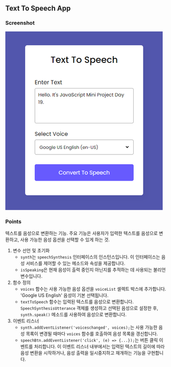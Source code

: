 ## Text To Speech App

### Screenshot

![screenshot](screenshot.png)

### Points

텍스트를 음성으로 변환하는 기능. 주요 기능은 사용자가 입력한 텍스트를 음성으로 변환하고, 사용 가능한 음성 옵션을 선택할 수 있게 하는 것.

1. 변수 선언 및 초기화
   - `synth`는 `speechSynthesis` 인터페이스의 인스턴스입니다. 이 인터페이스는 음성 서비스를 제어할 수 있는 메소드와 속성을 제공합니다.
   - `isSpeaking`은 현재 음성이 출력 중인지 아닌지를 추적하는 데 사용되는 불리언 변수입니다.
2. 함수 정의
   - `voices` 함수는 사용 가능한 음성 옵션을 `voiceList` 셀렉트 박스에 추가합니다. 'Google US English' 음성이 기본 선택됩니다.
   - `textToSpeech` 함수는 입력된 텍스트를 음성으로 변환합니다. `SpeechSynthesisUtterance` 객체를 생성하고 선택된 음성으로 설정한 후, `synth.speak()` 메소드를 사용하여 음성으로 변환합니다.
3. 이벤트 리스너
   - `synth.addEventListener('voiceschanged', voices);`는 사용 가능한 음성 목록이 변경될 때마다 `voices` 함수를 호출하여 음성 목록을 갱신합니다.
   - `speechBtn.addEventListener('click', (e) => {...});`는 버튼 클릭 이벤트를 처리합니다. 이 이벤트 리스너 내부에서는 입력된 텍스트의 길이에 따라 음성 변환을 시작하거나, 음성 출력을 일시중지하고 재개하는 기능을 구현합니다.
